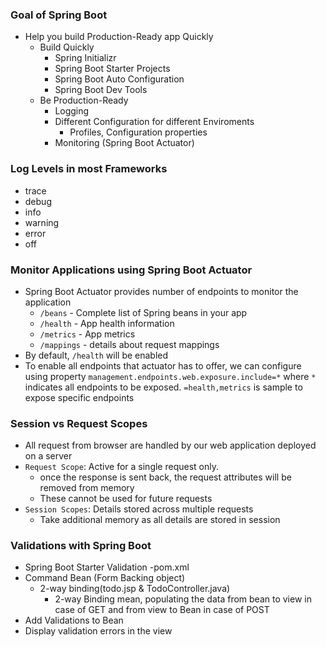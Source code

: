 ### Goal of Spring Boot
- Help you build Production-Ready app Quickly
  - Build Quickly
    - Spring Initializr
    - Spring Boot Starter Projects
    - Spring Boot Auto Configuration
    - Spring Boot Dev Tools
  - Be Production-Ready
    - Logging
    - Different Configuration for different Enviroments
      - Profiles, Configuration properties
    - Monitoring (Spring Boot Actuator)

### Log Levels in most Frameworks
- trace
- debug
- info
- warning
- error
- off

### Monitor Applications using Spring Boot Actuator
- Spring Boot Actuator provides number of endpoints to monitor the application
  - `/beans` - Complete list of Spring beans in your app
  - `/health` - App health information
  - `/metrics` - App metrics
  - `/mappings` - details about request mappings
- By default, `/health` will be enabled
- To enable all endpoints that actuator has to offer, we can configure using property `management.endpoints.web.exposure.include=*` where `*` indicates all endpoints to be exposed. `=health,metrics` is sample to expose specific endpoints

### Session vs Request Scopes
- All request from browser are handled by our web application deployed on a server
- `Request Scope`: Active for a single request only.
  - once the response is sent back, the request attributes will be removed from memory
  - These cannot be used for future requests
- `Session Scopes`: Details stored across multiple requests
  - Take additional memory as all details are stored in session

### Validations with Spring Boot
- Spring Boot Starter Validation
  -pom.xml
- Command Bean (Form Backing object)
  - 2-way binding(todo.jsp & TodoController.java)
    - 2-way Binding mean, populating the data from bean to view in case of GET and from view to Bean in case of POST
- Add Validations to Bean
- Display validation errors in the view